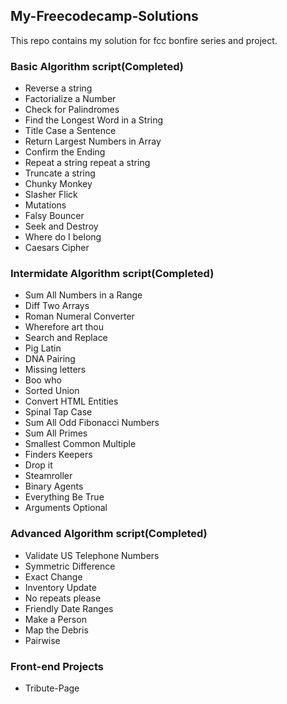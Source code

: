 ## My-Freecodecamp-Solutions
This repo contains my solution for fcc bonfire series and project.
### Basic Algorithm script(Completed)
 * Reverse a string 
 * Factorialize a Number
 * Check for Palindromes
 * Find the Longest Word in a String 
 * Title Case a Sentence
 * Return Largest Numbers in Array
 * Confirm the Ending 
 * Repeat a string repeat a string 
 * Truncate a string 
 * Chunky Monkey 
 * Slasher Flick 
 * Mutations 
 * Falsy Bouncer
 * Seek and Destroy
 * Where do I belong
 * Caesars Cipher



### Intermidate Algorithm script(Completed)
 * Sum All Numbers in a Range 
 * Diff Two Arrays  
 * Roman Numeral Converter 
 * Wherefore art thou
 * Search and Replace     
 * Pig Latin   
 * DNA Pairing 
 * Missing letters 
 * Boo who  
 * Sorted Union                                                          
 * Convert HTML Entities     
 * Spinal Tap Case  
 * Sum All Odd Fibonacci Numbers  
 * Sum All Primes  
 * Smallest Common Multiple 
 * Finders Keepers 
 * Drop it    
 * Steamroller
 * Binary Agents
 * Everything Be True
 * Arguments Optional 



### Advanced Algorithm script(Completed)
 * Validate US Telephone Numbers 
 * Symmetric Difference  
 * Exact Change 
 * Inventory Update
 * No repeats please
 * Friendly Date Ranges 
 * Make a Person
 * Map the Debris 
 * Pairwise
 

### Front-end Projects
 * Tribute-Page
